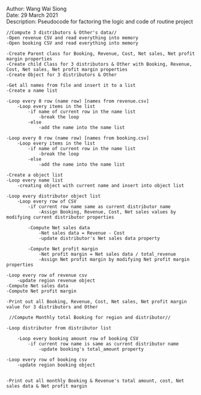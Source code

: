 Author: Wang Wai Siong    
Date: 29 March 2021  
Description: Pseudocode for factoring the logic and code of routine project  

    //Compute 3 distributors & Other's data//
    -Open revenue CSV and read everything into memory
    -Open booking CSV and read everything into memory

    -Create Parent class for Booking, Revenue, Cost, Net sales, Net profit margin properties
    -Create child Class for 3 distributors & Other with Booking, Revenue, Cost, Net sales, Net profit margin properties
    -Create Object for 3 distributors & Other

    -Get all names from file and insert it to a list
    -Create a name list

    -Loop every 0 row (name row) [names from revenue.csv]
        -Loop every items in the list
            -if name of current row in the name list
                -break the loop
            -else
                -add the name into the name list

    -Loop every 0 row (name row) [names from booking.csv]
        -Loop every items in the list
            -if name of current row in the name list
                -break the loop
            -else
                -add the name into the name list
        
    -Create a object list
    -Loop every name list
        -creating object with current name and insert into object list

    -Loop every distributor object list
        -Loop every row of CSV
            -if current row name same as current distributor name
                -Assign Booking, Revenue, Cost, Net sales values by modifying current distributor properties
        
            -Compute Net sales data
                -Net sales data = Revenue - Cost
                -update distributor's Net sales data property

            -Compute Net profit margin
                -Net profit margin = Net sales data / total_revenue
                -Assign Net profit margin by modifying Net profit margin properties
    
    -Loop every row of revenue csv
        -update region revenue object
    -Compute Net sales data
    -Compute Net profit margin

    -Print out all Booking, Revenue, Cost, Net sales, Net profit margin value for 3 distributors and Other

     //Compute Monthly total Booking for region and distributor//

    -Loop distributor from distributor list
  
        -Loop every booking amount row of booking CSV
            -if current row name is same as current distributor name
                -update booking's total_amount property
    
    -Loop every row of booking csv
        -update region booking object
        
        
    -Print out all monthly Booking & Revenue's total amount, cost, Net sales data & Net profit margin